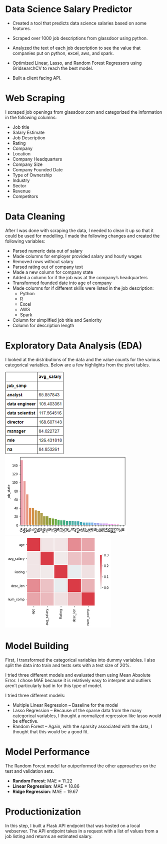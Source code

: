 # Data Science Salary Predictor
  * Created a tool that predicts data science salaries based on some features.
  *	Scraped over 1000 job descriptions from glassdoor using python.

  *	Analyzed the text of each job description to see the value that companies put on python, excel, aws, and spark.

  *	Optimized Linear, Lasso, and Random Forest Regressors using GridsearchCV to reach the best model.

  *	Built a client facing API.



# Web Scraping
I scraped job openings from glassdoor.com and categorized the information in the following columns:

 * Job title
 * Salary Estimate
 * Job Description
 * Rating
 * Company
 * Location
 * Company Headquarters
 * Company Size
 * Company Founded Date
 * Type of Ownership
 * Industry
 * Sector
 * Revenue
 * Competitors
 
 # Data Cleaning
 After I was done with scraping the data, I needed to clean it up so that it could be used for modelling. I made the following changes and created the following variables:

 * Parsed numeric data out of salary
 * Made columns for employer provided salary and hourly wages
 * Removed rows without salary
 * Parsed rating out of company text
 * Made a new column for company state
 * Added a column for if the job was at the company’s headquarters
 * Transformed founded date into age of company
 * Made columns for if different skills were listed in the job description:
    * Python
    * R
    * Excel
    * AWS
    * Spark
 * Column for simplified job title and Seniority
 * Column for description length
 
 # Exploratory Data Analysis (EDA)
 I looked at the distributions of the data and the value counts for the various categorical variables. Below are a few highlights from the pivot tables.
 
![alt text](https://github.com/nathankouts/ds_salary_proj/blob/master/job_by_salary.png?raw=true)
![alt text](https://github.com/nathankouts/ds_salary_proj/blob/master/job_state.png?raw=true)
![alt text](https://github.com/nathankouts/ds_salary_proj/blob/master/corr.png?raw=true)
 
# Model Building
First, I transformed the categorical variables into dummy variables. I also split the data into train and tests sets with a test size of 20%.

I tried three different models and evaluated them using Mean Absolute Error. I chose MAE because it is relatively easy to interpret and outliers aren’t particularly bad in for this type of model.

I tried three different models:

 * Multiple Linear Regression – Baseline for the model
 * Lasso Regression – Because of the sparse data from the many categorical variables, I thought a normalized regression like lasso    would be effective.
 * Random Forest – Again, with the sparsity associated with the data, I thought that this would be a good fit.
 
 
 # Model Performance
 The Random Forest model far outperformed the other approaches on the test and validation sets.
  * **Random Forest**: MAE = 11.22
  * **Linear Regression**: MAE = 18.86
  * **Ridge Regression**: MAE = 19.67
  
 # Productionization
 In this step, I built a Flask API endpoint that was hosted on a local webserver. The API endpoint takes in a request with a list of values from a job listing and returns an estimated salary.
